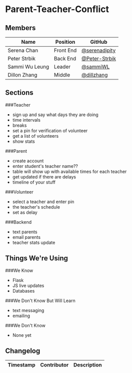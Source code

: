 # Parent-Teacher-Conflict

Members 
-------
| Name           | Position  |                     GitHub                      |
|----------------|-----------|-------------------------------------------------|
| Serena Chan    | Front End |[@serenadipity](https://github.com/serenadipity) |
| Peter Strbik   | Back End  |[@Peter-Strbik](https://github.com/Peter-Strbik) |
| Sammi Wu Leung | Leader    |[@sammiWL](https://github.com/sammiWL)           |
| Dillon Zhang   | Middle    |[@dillzhang](https://github.com/dillzhang)       |


Sections
--------
###Teacher
- sign up and say what days they are doing
- time intervals
- breaks
- set a pin for verification of volunteer
- get a list of volunteers
- show stats

###Parent
- create account
- enter student's teacher name??
- table will show up with available times for each teacher
- get updated if there are delays
- timeline of your stuff

###Volunteer 
- select a teacher and enter pin
- the teacher's schedule
- set as delay

###Backend 
- text parents
- email parents
- teacher stats update

Things We're Using
------------------
###We Know
- Flask
- JS live updates
- Databases


###We Don't Know But Will Learn
- text messaging
- emailing

###We Don't Know
- None yet

Changelog
---------
| Timestamp  | Contributor  | Description |
|:-----------|:------------:|:------------|

